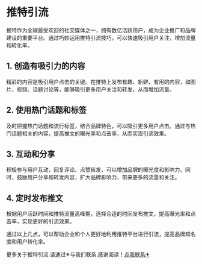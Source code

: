 # 推特引流

推特作为全球最受欢迎的社交媒体之一，拥有数亿活跃用户，成为企业推广和品牌建设的重要平台。通过巧妙运用推特引流技巧，可以快速吸引用户关注，增加流量和转化率。

## 1. 创造有吸引力的内容

精彩的内容是吸引用户点击的关键。在推特上发布有趣、新鲜、有用的内容，如图片、视频、话题讨论等，能够吸引更多用户关注和转发，从而增加流量。

## 2. 使用热门话题和标签

及时把握热门话题和流行标签，结合品牌特色，可以吸引更多用户点击。通过与热门话题相关的内容，提高推文的曝光率和点击率，从而实现引流效果。

## 3. 互动和分享

积极参与用户互动，回复评论、点赞转发，可以增加品牌的曝光度和影响力。同时，鼓励用户分享和转发内容，扩大品牌影响力，带来更多的流量和关注。

## 4. 定时发布推文

根据用户活跃时间和推特流量高峰期，选择合适的时间发布推文，提高曝光率和点击率，实现更好的引流效果。

通过以上几点，可以帮助企业和个人更好地利用推特平台进行引流，提高品牌知名度和用户转化率。

更多关于推特引流 请通过✈与我们联系,感谢阅读！[点我联系✈](https://web.G208.com)